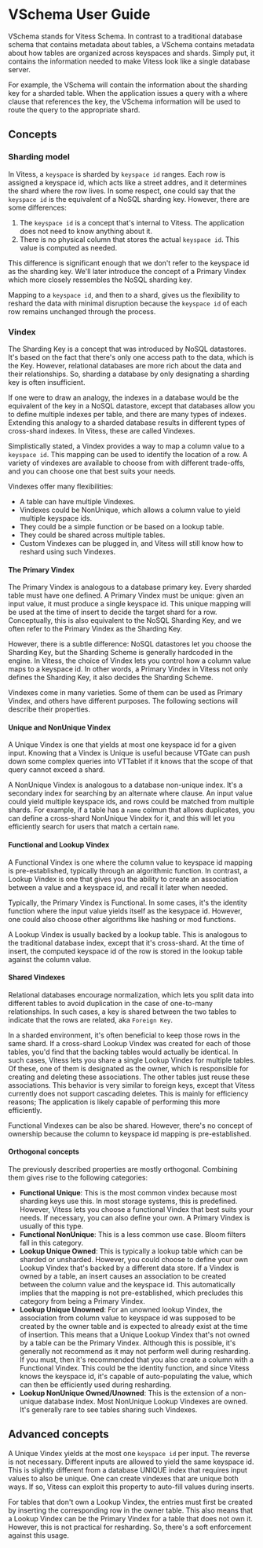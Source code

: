 # VSchema User Guide

VSchema stands for Vitess Schema. In contrast to a traditional database schema that contains metadata about tables, a VSchema contains metadata about how tables are organized across keyspaces and shards. Simply put, it contains the information needed to make Vitess look like a single database server.

For example, the VSchema will contain the information about the sharding key for a sharded table. When the application issues a query with a where clause that references the key, the VSchema information will be used to route the query to the appropriate shard.

## Concepts

### Sharding model

In Vitess, a `keyspace` is sharded by `keyspace id` ranges. Each row is assigned a keyspace id, which acts like a street addres, and it determines the shard where the row lives. In some respect, one could say that the `keyspace id` is the equivalent of a NoSQL sharding key. However, there are some differences:

1. The `keyspace id` is a concept that's internal to Vitess. The application does not need to know anything about it.
2. There is no physical column that stores the actual `keyspace id`. This value is computed as needed.

This difference is significant enough that we don't refer to the keyspace id as the sharding key. We'll later introduce the concept of a Primary Vindex which more closely ressembles the NoSQL sharding key.

Mapping to a `keyspace id`, and then to a shard, gives us the flexibility to reshard the data with minimal disruption because the `keyspace id` of each row remains unchanged through the process.

### Vindex

The Sharding Key is a concept that was introduced by NoSQL datastores. It's based on the fact that there's only one access path to the data, which is the Key. However, relational databases are more rich about the data and their relationships. So, sharding a database by only designating a sharding key is often insufficient.

If one were to draw an analogy, the indexes in a database would be the equivalent of the key in a NoSQL datastore, except that databases allow you to define multiple indexes per table, and there are many types of indexes. Extending this analogy to a sharded database results in different types of cross-shard indexes. In Vitess, these are called Vindexes.

Simplistically stated, a Vindex provides a way to map a column value to a `keyspace id`. This mapping can be used to identify the location of a row. A variety of vindexes are available to choose from with different trade-offs, and you can choose one that best suits your needs.

Vindexes offer many flexibilities:

* A table can have multiple Vindexes.
* Vindexes could be NonUnique, which allows a column value to yield multiple keyspace ids.
* They could be a simple function or be based on a lookup table.
* They could be shared across multiple tables.
* Custom Vindexes can be plugged in, and Vitess will still know how to reshard using such Vindexes.

#### The Primary Vindex

The Primary Vindex is analogous to a database primary key. Every sharded table must have one defined. A Primary Vindex must be unique: given an input value, it must produce a single keyspace id. This unique mapping will be used at the time of insert to decide the target shard for a row. Conceptually, this is also equivalent to the NoSQL Sharding Key, and we often refer to the Primary Vindex as the Sharding Key.

However, there is a subtle difference: NoSQL datastores let you choose the Sharding Key, but the Sharding Scheme is generally hardcoded in the engine. In Vitess, the choice of Vindex lets you control how a column value maps to a keyspace id. In other words, a Primary Vindex in Vitess not only defines the Sharding Key, it also decides the Sharding Scheme.

Vindexes come in many varieties. Some of them can be used as Primary Vindex, and others have different purposes. The following sections will describe their properties.

#### Unique and NonUnique Vindex

A Unique Vindex is one that yields at most one keyspace id for a given input. Knowing that a Vindex is Unique is useful because VTGate can push down some complex queries into VTTablet if it knows that the scope of that query cannot exceed a shard.

A NonUnique Vindex is analogous to a database non-unique index. It's a secondary index for searching by an alternate where clause. An input value could yield multiple keyspace ids, and rows could be matched from multiple shards. For example, if a table has a `name` colmun that allows duplicates, you can define a cross-shard NonUnique Vindex for it, and this will let you efficiently search for users that match a certain `name`.

#### Functional and Lookup Vindex

A Functional Vindex is one where the column value to keyspace id mapping is pre-established, typically through an algorithmic function. In contrast, a Lookup Vindex is one that gives you the ability to create an association between a value and a keyspace id, and recall it later when needed.

Typically, the Primary Vindex is Functional. In some cases, it's the identity function where the input value yields itself as the kesypace id. However, one could also choose other algorithms like hashing or mod functions.

A Lookup Vindex is usually backed by a lookup table. This is analogous to the traditional database index, except that it's cross-shard. At the time of insert, the computed keyspace id of the row is stored in the lookup table against the column value.

#### Shared Vindexes

Relational databases encourage normalization, which lets you split data into different tables to avoid duplication in the case of one-to-many relationships. In such cases, a key is shared between the two tables to indicate that the rows are related, aka `Foreign Key`.

In a sharded environment, it's often beneficial to keep those rows in the same shard. If a cross-shard Lookup Vindex was created for each of those tables, you'd find that the backing tables would actually be identical. In such cases, Vitess lets you share a single Lookup Vindex for multiple tables. Of these, one of them is designated as the owner, which is responsible for creating and deleting these associations. The other tables just reuse these associations. This behavior is very similar to foreign keys, except that Vitess currently does not support cascading deletes. This is mainly for efficiency reasons; The application is likely capable of performing this more efficiently.

Functional Vindexes can be also be shared. However, there's no concept of ownership because the column to keyspace id mapping is pre-established.

#### Orthogonal concepts

The previously described properties are mostly orthogonal. Combining them gives rise to the following categories:

* **Functional Unique**: This is the most common vindex because most sharding keys use this. In most storage systems, this is predefined. However, Vitess lets you choose a functional Vindex that best suits your needs. If necessary, you can also define your own. A Primary Vindex is usually of this type.
* **Functional NonUnique**: This is a less common use case. Bloom filters fall in this category.
* **Lookup Unique Owned**: This is typically a lookup table which can be sharded or unsharded. However, you could choose to define your own Lookup Vindex that's backed by a different data store. If a Vindex is owned by a table, an insert causes an association to be created between the column value and the keyspace id. This automatically implies that the mapping is not pre-established, which precludes this category from being a Primary Vindex.
* **Lookup Unique Unowned**: For an unowned lookup Vindex, the association from column value to keyspace id was supposed to be created by the owner table and is expected to already exist at the time of insertion. This means that a Unique Lookup Vindex that's not owned by a table can be the Primary Vindex. Although this is possible, it's generally not recommend as it may not perform well during resharding. If you must, then it's recommended that you also create a column with a Functional Vindex. This could be the identity function, and since Vitess knows the keyspace id, it's capable of auto-populating the value, which can then be efficiently used during resharding.
* **Lookup NonUnique Owned/Unowned**: This is the extension of a non-unique database index. Most NonUnique Lookup Vindexes are owned. It's generally rare to see tables sharing such Vindexes.

## Advanced concepts

A Unique Vindex yields at the most one `keyspace id` per input. The reverse is not necessary. Different inputs are allowed to yield the same keyspace id. This is slightly different from a database UNIQUE index that requires input values to also be unique. One can create vindexes that are unique both ways. If so, Vitess can exploit this property to auto-fill values during inserts.

For tables that don't own a Lookup Vindex, the entries must first be created by inserting the corresponding row in the owner table. This also means that a Lookup Vindex can be the Primary Vindex for a table that does not own it. However, this is not practical for resharding. So, there's a soft enforcement against this usage.
